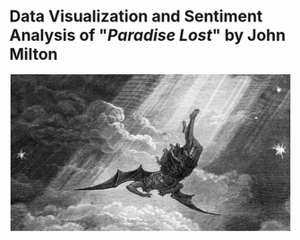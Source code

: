 # Data Visualization and Sentiment Analysis of "*Paradise Lost*" by John Milton
<p align="center"> 
<img src="/assets/dore_satan.jpg" alt="Satan by Dore" width="500" >
</p>

